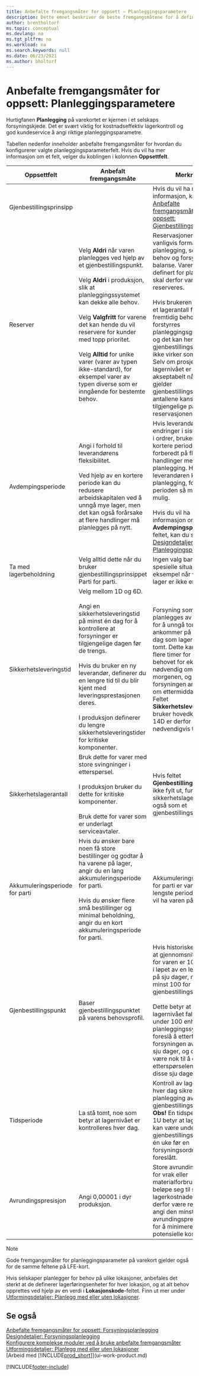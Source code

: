 ```yaml
---
title: Anbefalte fremgangsmåter for oppsett – Planleggingsparametere
description: Dette emnet beskriver de beste fremgangsmåtene for å definere valgte planleggingsparameterfelter med hurtigfanen Planlegging på varekortet.
author: brentholtorf
ms.topic: conceptual
ms.devlang: na
ms.tgt_pltfrm: na
ms.workload: na
ms.search.keywords: null
ms.date: 06/23/2021
ms.author: bholtorf
---
```

# Anbefalte fremgangsmåter for oppsett: Planleggingsparametere

Hurtigfanen **Planlegging** på varekortet er kjernen i et selskaps forsyningskjede. Det er svært viktig for kostnadseffektiv lagerkontroll og god kundeservice å angi riktige planleggingsparametre.  

 Tabellen nedenfor inneholder anbefalte fremgangsmåter for hvordan du konfigurerer valgte planleggingsparameterfelt. Hvis du vil ha mer informasjon om et felt, velger du koblingen i kolonnen **Oppsettfelt**.  

|Oppsettfelt|Anbefalt fremgangsmåte|Merknad|  
|-----------------|-------------------|-------------|  
|Gjenbestillingsprinsipp||Hvis du vil ha mer informasjon, kan du se [Anbefalte fremgangsmåter for oppsett: Gjenbestillingsprinsipper](setup-best-practices-reordering-policies.md).|  
|Reserver|Velg **Aldri** når varen planlegges ved hjelp av et gjenbestillingspunkt.<br /><br /> Velg **Aldri** i produksjon, slik at planleggingssystemet kan dekke alle behov.<br /><br /> Velg **Valgfritt** for varene det kan hende du vil reservere for kunder med topp prioritet.<br /><br /> Velg **Alltid** for unike varer (varer av typen ikke-standard), for eksempel varer av typen diverse som er inngående for bestemte behov.|Reservasjoner motvirker vanligvis formålet med planlegging, som er å få behov og forsyning i balanse. Varer som er definert for planlegging skal derfor vanligvis ikke reserveres.<br /><br /> Hvis brukeren reserverer et lagerantall for fremtidig behov, forstyrres planleggingsgrunnlaget, og det kan hende at gjenbestillingspunktet ikke virker som det skal. Selv om prosjekterte lagernivået er akseptabelt når det gjelder gjenbestillingspunktet, er antallene kanskje ikke tilgjengelige på grunn av reservasjonen.|  
|Avdempingsperiode|Angi i forhold til leverandørens fleksibilitet.<br /><br /> Ved hjelp av en kortere periode kan du redusere arbeidskapitalen ved å unngå mye lager, men det kan også forårsake at flere handlinger må planlegges på nytt.|Hvis leverandøren godtar endringer i siste øyeblikk i ordrer, bruker du en kortere periode, men vær forberedt på flere handlinger med ny planlegging. Hvis leverandøren krever fast planlegging, forlenger du perioden så mye som mulig.<br /><br /> Hvis du vil ha informasjon om **Avdempingsperiode**-feltet, kan du se [Designdetaljer: Planleggingsparametere](design-details-planning-parameters.md).|  
|Ta med lagerbeholdning|Velg alltid dette når du bruker gjenbestillingsprinsippet Parti for parti.|Ingen valg bare i spesielle situasjoner, for eksempel når varer på lager er ikke er salgbare.|  
|Sikkerhetsleveringstid|Velg mellom 1D og 6D.<br /><br /> Angi en sikkerhetsleveringstid på minst én dag for å kontrollere at forsyninger er tilgjengelige dagen før de trengs.<br /><br /> Hvis du bruker en ny leverandør, definerer du en lengre tid til du blir kjent med leveringsprestasjonen deres.<br /><br /> I produksjon definerer du lengre sikkerhetsleveringstider for kritiske komponenter.|Forsyning som planlegges av systemet for å unngå tomt lager, ankommer på samme dag som lageret blir tomt. Dette kan være flere timer for sent hvis behovet for eksempel er nødvendig om morgenen, og forsyningen ankommer om ettermiddagen. **Obs!** Feltet **Sikkerhetsleveringstid** bruker hovedkalenderen. 14D er derfor ikke nødvendigvis to uker.|  
|Sikkerhetslagerantall|Bruk dette for varer med store svingninger i etterspørsel.<br /><br /> I produksjon bruker du dette for kritiske komponenter.<br /><br /> Bruk dette for varer som er underlagt serviceavtaler.|Hvis feltet **Gjenbestillingspunkt** er ikke fylt ut, fungerer sikkerhetslagerantallet også som et gjenbestillingspunkt.|  
|Akkumuleringsperiode for parti|Hvis du ønsker bare noen få store bestillinger og godtar å ha varene på lager, angir du en lang akkumuleringsperiode for parti.<br /><br /> Hvis du ønsker flere små bestillinger og minimal beholdning, angir du en kort akkumuleringsperiode for parti.|Akkumuleringsperioden for parti er vanligvis den lengste perioden som du vil ha varen på lager.|  
|Gjenbestillingspunkt|Baser gjenbestillingspunktet på varens behovsprofil.|Hvis historiske data viser at gjennomsnittsbehovet for varen er 100 enheter i løpet av en leveringstid på sju dager, må du angi minst 100 for gjenbestillingspunktet.<br /><br /> Dette betyr at når lagernivået faller til under 100 enheter, vil planleggingssystemet foreslå å etterfylle fordi forsyningen av varen tar sju dager, og det må være nok til å dekke etterspørselen innenfor disse sju dager.|  
|Tidsperiode|La stå tomt, noe som betyr at lagernivået er kontrolleres hver dag.|Kontroll av lagernivået hver dag sikrer optimal planlegging av gjenbestillingspunkt. **Obs!** En tidsperiode på 1U betyr at lagernivået kan være under gjenbestillingspunktet i én uke før en forsyningsordre blir foreslått.|  
|Avrundingspresisjon|Angi 0,00001 i dyr produksjon.|Store avrundingsantall for vrak eller materialforbruk kan beløpe seg til svært store lagerkostnader. Det kan derfor være relevant å angi den minste avrundingspresisjonen for å minimere denne potensielle kostnaden.|  

> [!NOTE]  
> Gode fremgangsmåter for planleggingsparameter på varekort gjelder også for de samme feltene på LFE-kort.  
>
> Hvis selskaper planlegger for behov på ulike lokasjoner, anbefales det sterkt at de definerer lagerføringsenheter for hver lokasjon, og at alt behov opprettes ved hjelp av en verdi i **Lokasjonskode**-feltet. Finn ut mer under [Utformingsdetaljer: Planlegg med eller uten lokasjoner](production-planning-with-without-locations.md).  

## Se også  
[Anbefalte fremgangsmåter for oppsett: Forsyningsplanlegging](setup-best-practices-supply-planning.md)  
[Designdetaljer: Forsyningsplanlegging](design-details-supply-planning.md)  
[Konfigurere komplekse moduler ved å bruke anbefalte fremgangsmåter](set-up-complex-application-areas-using-best-practices.md)  
[Utformingsdetaljer: Planlegg med eller uten lokasjoner](production-planning-with-without-locations.md)  
[Arbeid med [!INCLUDE[prod_short](includes/prod_short.md)]](ui-work-product.md)


[!INCLUDE[footer-include](includes/footer-banner.md)]
